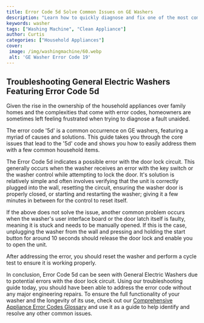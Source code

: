 ```yaml
---
title: Error Code 5d Solve Common Issues on GE Washers
description: "Learn how to quickly diagnose and fix one of the most common errors associated with GE washers Read our article to find out what causes Error Code 5d and the steps you need to take to solve the problem"
keywords: washer
tags: ["Washing Machine", "Clean Appliance"]
author: Curtis
categories: ["Household Appliances"]
cover: 
 image: /img/washingmachine/60.webp
 alt: 'GE Washer Error Code 19'
---
```

## Troubleshooting General Electric Washers Featuring Error Code 5d 
Given the rise in the ownership of the household appliances over family homes and the complexities that come with error codes, homeowners are sometimes left feeling frustrated when trying to diagnose a fault unaided. 

The error code '5d' is a common occurrence on GE washers, featuring a myriad of causes and solutions. This guide takes you through the core issues that lead to the '5d' code and shows you how to easily address them with a few common household items. 

The Error Code 5d indicates a possible error with the door lock circuit. This generally occurs when the washer receives an error with the key switch or the washer control while attempting to lock the door. It's solution is relatively simple and often involves verifying that the unit is correctly plugged into the wall, resetting the circuit, ensuring the washer door is properly closed, or starting and restarting the washer; giving it a few minutes in between for the control to reset itself. 

If the above does not solve the issue, another common problem occurs when the washer's user interface board or the door latch itself is faulty, meaning it is stuck and needs to be manually opened. If this is the case, unplugging the washer from the wall and pressing and holding the start button for around 10 seconds should release the door lock and enable you to open the unit.

After addressing the error, you should reset the washer and perform a cycle test to ensure it is working properly. 

In conclusion, Error Code 5d can be seen with General Electric Washers due to potential errors with the door lock circuit. Using our troubleshooting guide today, you should have been able to address the error code without any major engineering repairs. To ensure the full functionality of your washer and the longevity of its use, check out our [Comprehensive Appliance Error Codes Glossary](./error-codes/) and use it as a guide to help identify and resolve any other common issues.
